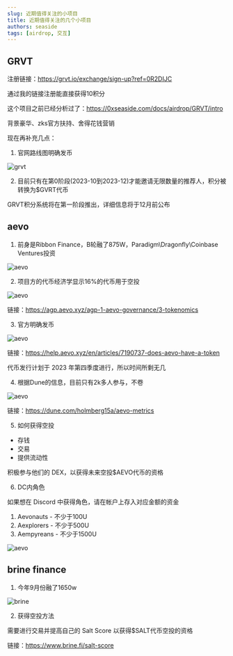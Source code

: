 ```yaml
---
slug: 近期值得关注的小项目
title: 近期值得关注的几个小项目
authors: seaside
tags: [airdrop, 交互]
---
```


## GRVT

注册链接：https://grvt.io/exchange/sign-up?ref=0R2DIJC

通过我的链接注册能直接获得10积分

这个项目之前已经分析过了：https://0xseaside.com/docs/airdrop/GRVT/intro

背景豪华、zks官方扶持、舍得花钱营销

现在再补充几点：

1. 官网路线图明确发币

![grvt](/img/blog/2023-10-29/1.png)

2. 目前只有在第0阶段(2023-10到2023-12)才能邀请无限数量的推荐人，积分被转换为$GVRT代币

GRVT积分系统将在第一阶段推出，详细信息将于12月前公布

## aevo

1. 前身是Ribbon Finance，B轮融了875W，Paradigm\Dragonfly\Coinbase Ventures投资

![aevo](/img/blog/2023-10-29/2.jpg)

2. 项目方的代币经济学显示16%的代币用于空投

![aevo](/img/blog/2023-10-29/3.png)

链接：https://agp.aevo.xyz/agp-1-aevo-governance/3-tokenomics

3. 官方明确发币

![aevo](/img/blog/2023-10-29/4.png)

链接：https://help.aevo.xyz/en/articles/7190737-does-aevo-have-a-token

代币发行计划于 2023 年第四季度进行，所以时间所剩无几

4. 根据Dune的信息，目前只有2k多人参与，不卷

![aevo](/img/blog/2023-10-29/5.png)

链接：https://dune.com/holmberg15a/aevo-metrics

5. 如何获得空投

- 存钱
- 交易
- 提供流动性

积极参与他们的 DEX，以获得未来空投$AEVO代币的资格

6. DC内角色

如果想在 Discord 中获得角色，请在帐户上存入对应金额的资金

1. Aevonauts - 不少于100U
2. Aexplorers - 不少于500U
3. Aempyreans - 不少于1500U

![aevo](/img/blog/2023-10-29/6.jpg)

## brine finance

1. 今年9月份融了1650w

![brine](/img/blog/2023-10-29/7.jpg)

2. 获得空投方法

需要进行交易并提高自己的 Salt Score 以获得$SALT代币空投的资格

链接：https://www.brine.fi/salt-score
